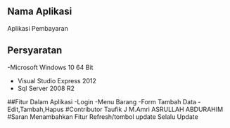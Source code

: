 ## Nama Aplikasi
  Aplikasi Pembayaran

## Persyaratan
  -Microsoft Windows 10 64 Bit
  - Visual Studio Express 2012
  - Sql Server 2008 R2


##Fitur Dalam Aplikasi
   -Login
   -Menu Barang
   -Form Tambah Data
   -Edit,Tambah,Hapus
#Contributor
   Taufik J
   M.Amri
   ASRULLAH
    ABDURAHIM
#Saran
  Menambahkan Fitur Refresh/tombol update
  Selalu Update
